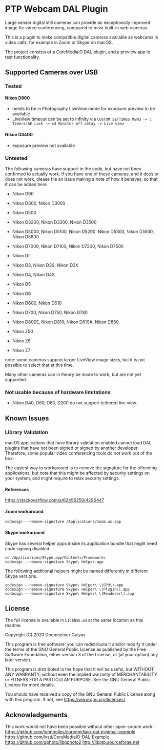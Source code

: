 #  PTP Webcam DAL Plugin

Large sensor digital still cameras can provide an exceptionally improved image for video conferencing, compared to most built-in web cameras.

This is a plugin to make compatible digital cameras available as webcams in video calls, for example in Zoom or Skype on macOS.

The project consists of a CoreMediaIO DAL plugin, and a preview app to test functionality.

## Supported Cameras over USB

### Tested

#### Nikon D800 

- needs to be in Photography LiveView mode for exposure preview to be available
- LiveView timeout can be set to infinity via  `CUSTOM SETTINGS MENU -> c Timers/AE Lock -> c4 Monitor off delay -> Live view` 

#### Nikon D3400
- exposure preview not available
 
 ### Untested
  
  The following cameras have support in the code, but have not been confirmed to actually work. If you have one of these cameras, and it does or does not work, please file an issue making a note of how it behaves, so that it can be added here.
  
  - Nikon D90
  - Nikon D300, Nikon D300S
  - Nikon D500
  - Nikon D3200, Nikon D3300, Nikon D3500
  - Nikon D5000, Nikon D5100, Nikon D5200, Nikon D5300, Nikon D5500, Nikon D5600
  - Nikon D7000, Nikon D7100, Nikon D7200, Nikon D7500
  
  - Nikon Df
  - Nikon D3, Nikon D3S, Nikon D3X
  - Nikon D4, Nikon D4S
  - Nikon D5
  - Nikon D6
  - Nikon D600, Nikon D610
  - Nikon D700, Nikon D750, Nikon D780
  - Nikon D800E, Nikon D810, Nikon D810A, Nikon D850
  
  - Nikon Z50
  
  - Nikon Z6
  - Nikon Z7
  
  note: some cameras support larger LiveView image sizes, but it is not possible to select that at this time.
 
 Many other cameras can in theory be made to work, but are not yet supported.
 
 ### Not usable because of hardware limitations
 - Nikon D40, D60, D80, D200 do not support tethered live view.
 
 ## Known Issues
 
 ### Library Validation
 
 macOS applications that have library validation enabled cannot load DAL plugins that have not been signed or signed by another developer. Therefore, some popular video conferencing tools do not work out of the box.
 
 The easiest way to workaround is to remove the signature for the offending applications, but note that this might be affected by security settings on your system, and might require to relax security settings.
 
 #### References
 
 https://stackoverflow.com/a/62456259/4296447
 
 #### Zoom workaround
 
 `codesign --remove-signature /Applications/zoom.us.app`
 
 #### Skype workaround
 
 Skype has several helper apps inside its application bundle that might need code signing disabled. 

```
cd /Applications/Skype.app/Contents/Frameworks
codesign --remove-signature Skype\ Helper.app
```
The following additional helpers might be named differently in different Skype versions.
```
codesign --remove-signature Skype\ Helper\ \(GPU\).app
codesign --remove-signature Skype\ Helper\ \(Plugin\).app
codesign --remove-signature Skype\ Helper\ \(Renderer\).app
```
## License

The full license is available in `LICENSE.md` at the same location as this readme.

Copyright (C) 2020 Doemoetoer Gulyas

This program is free software: you can redistribute it and/or modify
it under the terms of the GNU General Public License as published by
the Free Software Foundation, either version 3 of the License, or
(at your option) any later version.

This program is distributed in the hope that it will be useful,
but WITHOUT ANY WARRANTY; without even the implied warranty of
MERCHANTABILITY or FITNESS FOR A PARTICULAR PURPOSE.  See the
GNU General Public License for more details.

You should have received a copy of the GNU General Public License
along with this program.  If not, see <https://www.gnu.org/licenses/>.


## Acknowledgements

This work would not have been possible without other open-source work:
https://github.com/johnboiles/coremediaio-dal-minimal-example
https://github.com/lvsti/CoreMediaIO-DAL-Example
https://github.com/gphoto/libgphoto2
http://libptp.sourceforge.net
